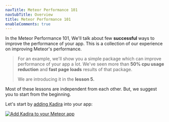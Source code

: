 ```yaml
---
navTitle: Meteor Performance 101
navSubTitle: Overview
title: Meteor Performance 101
enableComments: true
---
```


In the Meteor Performance 101, We'll talk about few **successful** ways to improve the performance of your app. This is a collection of our experience on improving Meteor's performance.

> For an example, we'll show you a simple package which can improve performance of your app a lot. We've seen more than **50% cpu usage reduction** and **fast page loads** results of that package.
> 
> We are introducing it in the **lesson 5.**

Most of these lessons are independent from each other. But, we suggest you to start from the beginning.

Let's start by [adding Kadira](/academy/meteor-performance-101/content/getting-started-with-kadira) into your app:

[![Add Kadira to your Meteor app](https://cldup.com/aUSCtHP9El.png)](/academy/meteor-performance-101/content/getting-started-with-kadira)






